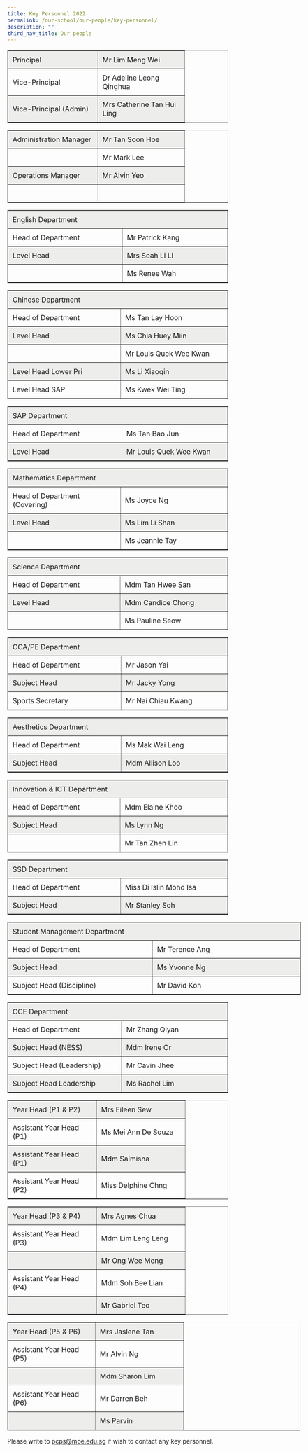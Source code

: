 ```yaml
---
title: Key Personnel 2022
permalink: /our-school/our-people/key-personnel/
description: ""
third_nav_title: Our people
---
```

<table border="1" width="670" style="box-sizing: inherit; border-collapse: collapse; border-spacing: 0px;"><tbody style="box-sizing: inherit;"><tr style="box-sizing: inherit; background-color: rgb(237, 237, 235);"><td width="185" style="box-sizing: inherit; padding: 10px;">Principal</td><td width="178" style="box-sizing: inherit; padding: 10px;">Mr Lim Meng Wei</td></tr><tr style="box-sizing: inherit;"><td width="185" style="box-sizing: inherit; padding: 10px;">Vice-Principal</td><td width="178" style="box-sizing: inherit; padding: 10px;">Dr Adeline Leong Qinghua</td></tr><tr style="box-sizing: inherit; background-color: rgb(237, 237, 235);"><td width="185" style="box-sizing: inherit; padding: 10px;">Vice-Principal (Admin)</td><td width="178" style="box-sizing: inherit; padding: 10px;">Mrs Catherine Tan Hui Ling</td></tr></tbody></table>

<table border="1" width="670" style="box-sizing: inherit; border-collapse: collapse; border-spacing: 0px;"><tbody style="box-sizing: inherit;"><tr style="box-sizing: inherit; background-color: rgb(237, 237, 235);"><td width="185" style="box-sizing: inherit; padding: 10px;">Administration Manager</td><td width="178" style="box-sizing: inherit; padding: 10px;">Mr Tan Soon Hoe</td></tr><tr style="box-sizing: inherit;"><td width="185" style="box-sizing: inherit; padding: 10px;">&nbsp;</td><td width="178" style="box-sizing: inherit; padding: 10px;">Mr Mark Lee</td></tr><tr style="box-sizing: inherit; background-color: rgb(237, 237, 235);"><td width="185" style="box-sizing: inherit; padding: 10px;">Operations Manager</td><td width="178" style="box-sizing: inherit; padding: 10px;">Mr Alvin Yeo</td></tr><tr style="box-sizing: inherit;"><td width="185" style="box-sizing: inherit; padding: 10px;">&nbsp;</td><td width="178" style="box-sizing: inherit; padding: 10px;">&nbsp;</td></tr></tbody></table>

<table border="1" width="670" style="box-sizing: inherit; border-collapse: collapse; border-spacing: 0px;"><tbody style="box-sizing: inherit;"><tr style="box-sizing: inherit; background-color: rgb(237, 237, 235);"><td colspan="2" width="666" style="box-sizing: inherit; padding: 10px;">English Department</td></tr><tr style="box-sizing: inherit;"><td width="184" style="box-sizing: inherit; padding: 10px;">Head of Department</td><td width="177" style="box-sizing: inherit; padding: 10px;">Mr Patrick Kang</td></tr><tr style="box-sizing: inherit; background-color: rgb(237, 237, 235);"><td width="184" style="box-sizing: inherit; padding: 10px;">Level Head</td><td width="177" style="box-sizing: inherit; padding: 10px;">Mrs Seah Li Li</td></tr><tr style="box-sizing: inherit;"><td width="184" style="box-sizing: inherit; padding: 10px;">&nbsp;</td><td width="177" style="box-sizing: inherit; padding: 10px;">Ms Renee Wah</td></tr></tbody></table>

<table border="1" width="670" style="box-sizing: inherit; border-collapse: collapse; border-spacing: 0px;"><tbody style="box-sizing: inherit;"><tr style="box-sizing: inherit; background-color: rgb(237, 237, 235);"><td colspan="2" width="666" style="box-sizing: inherit; padding: 10px;">Chinese Department</td></tr><tr style="box-sizing: inherit;"><td width="183" style="box-sizing: inherit; padding: 10px;">Head of Department</td><td width="182" style="box-sizing: inherit; padding: 10px;">Ms Tan Lay Hoon</td></tr><tr style="box-sizing: inherit; background-color: rgb(237, 237, 235);"><td width="183" style="box-sizing: inherit; padding: 10px;">Level Head</td><td width="182" style="box-sizing: inherit; padding: 10px;">Ms Chia Huey Miin</td></tr><tr style="box-sizing: inherit;"><td width="183" style="box-sizing: inherit; padding: 10px;">&nbsp;</td><td width="182" style="box-sizing: inherit; padding: 10px;">Mr Louis Quek Wee Kwan</td></tr><tr style="box-sizing: inherit; background-color: rgb(237, 237, 235);"><td width="183" style="box-sizing: inherit; padding: 10px;">Level Head Lower Pri</td><td width="182" style="box-sizing: inherit; padding: 10px;">Ms Li Xiaoqin</td></tr><tr style="box-sizing: inherit;"><td width="183" style="box-sizing: inherit; padding: 10px;">Level Head SAP</td><td width="182" style="box-sizing: inherit; padding: 10px;">Ms Kwek Wei Ting</td></tr></tbody></table>

<table border="1" width="670" style="box-sizing: inherit; border-collapse: collapse; border-spacing: 0px;"><tbody style="box-sizing: inherit;"><tr style="box-sizing: inherit; background-color: rgb(237, 237, 235);"><td colspan="2" width="666" style="box-sizing: inherit; padding: 10px;">SAP Department</td></tr><tr style="box-sizing: inherit;"><td width="183" style="box-sizing: inherit; padding: 10px;">Head of Department</td><td width="182" style="box-sizing: inherit; padding: 10px;">Ms Tan Bao Jun</td></tr><tr style="box-sizing: inherit; background-color: rgb(237, 237, 235);"><td width="183" style="box-sizing: inherit; padding: 10px;">Level Head</td><td width="182" style="box-sizing: inherit; padding: 10px;">Mr Louis Quek Wee Kwan</td></tr></tbody></table>

<table border="1" width="670" style="box-sizing: inherit; border-collapse: collapse; border-spacing: 0px;"><tbody style="box-sizing: inherit;"><tr style="box-sizing: inherit; background-color: rgb(237, 237, 235);"><td colspan="2" width="666" style="box-sizing: inherit; padding: 10px;">Mathematics Department</td></tr><tr style="box-sizing: inherit;"><td width="183" style="box-sizing: inherit; padding: 10px;">Head of Department<br style="box-sizing: inherit;">(Covering)</td><td width="182" style="box-sizing: inherit; padding: 10px;">Ms Joyce Ng</td></tr><tr style="box-sizing: inherit; background-color: rgb(237, 237, 235);"><td width="183" style="box-sizing: inherit; padding: 10px;">Level Head</td><td width="182" style="box-sizing: inherit; padding: 10px;">Ms Lim Li Shan</td></tr><tr style="box-sizing: inherit;"><td width="183" style="box-sizing: inherit; padding: 10px;">&nbsp;</td><td width="182" style="box-sizing: inherit; padding: 10px;">Ms Jeannie Tay</td></tr></tbody></table>

<table border="1" width="670" style="box-sizing: inherit; border-collapse: collapse; border-spacing: 0px;"><tbody style="box-sizing: inherit;"><tr style="box-sizing: inherit; background-color: rgb(237, 237, 235);"><td colspan="2" width="666" style="box-sizing: inherit; padding: 10px;">Science Department</td></tr><tr style="box-sizing: inherit;"><td width="182" style="box-sizing: inherit; padding: 10px;">Head of Department</td><td width="181" style="box-sizing: inherit; padding: 10px;">Mdm Tan Hwee San</td></tr><tr style="box-sizing: inherit; background-color: rgb(237, 237, 235);"><td width="182" style="box-sizing: inherit; padding: 10px;">Level Head</td><td width="181" style="box-sizing: inherit; padding: 10px;">Mdm Candice Chong</td></tr><tr style="box-sizing: inherit;"><td width="182" style="box-sizing: inherit; padding: 10px;">&nbsp;</td><td width="181" style="box-sizing: inherit; padding: 10px;">Ms Pauline Seow</td></tr></tbody></table>

<table border="1" width="670" style="box-sizing: inherit; border-collapse: collapse; border-spacing: 0px;"><tbody style="box-sizing: inherit;"><tr style="box-sizing: inherit; background-color: rgb(237, 237, 235);"><td colspan="2" width="666" style="box-sizing: inherit; padding: 10px;">CCA/PE Department</td></tr><tr style="box-sizing: inherit;"><td width="183" style="box-sizing: inherit; padding: 10px;">Head of Department</td><td width="182" style="box-sizing: inherit; padding: 10px;">Mr Jason Yai</td></tr><tr style="box-sizing: inherit; background-color: rgb(237, 237, 235);"><td width="183" style="box-sizing: inherit; padding: 10px;">Subject Head</td><td width="182" style="box-sizing: inherit; padding: 10px;">Mr Jacky Yong</td></tr><tr style="box-sizing: inherit;"><td width="183" style="box-sizing: inherit; padding: 10px;">Sports Secretary</td><td width="182" style="box-sizing: inherit; padding: 10px;">Mr Nai Chiau Kwang</td></tr></tbody></table>

<table border="1" width="670" style="box-sizing: inherit; border-collapse: collapse; border-spacing: 0px;"><tbody style="box-sizing: inherit;"><tr style="box-sizing: inherit; background-color: rgb(237, 237, 235);"><td colspan="2" width="666" style="box-sizing: inherit; padding: 10px;">Aesthetics Department</td></tr><tr style="box-sizing: inherit;"><td width="183" style="box-sizing: inherit; padding: 10px;">Head of Department</td><td width="182" style="box-sizing: inherit; padding: 10px;">Ms Mak Wai Leng</td></tr><tr style="box-sizing: inherit; background-color: rgb(237, 237, 235);"><td width="183" style="box-sizing: inherit; padding: 10px;">Subject Head</td><td width="182" style="box-sizing: inherit; padding: 10px;">Mdm Allison Loo</td></tr></tbody></table>

<table border="1" width="670" style="box-sizing: inherit; border-collapse: collapse; border-spacing: 0px;"><tbody style="box-sizing: inherit;"><tr style="box-sizing: inherit; background-color: rgb(237, 237, 235);"><td colspan="2" width="666" style="box-sizing: inherit; padding: 10px;">Innovation &amp; ICT Department</td></tr><tr style="box-sizing: inherit;"><td width="183" style="box-sizing: inherit; padding: 10px;">Head of Department</td><td width="182" style="box-sizing: inherit; padding: 10px;">Mdm Elaine Khoo</td></tr><tr style="box-sizing: inherit; background-color: rgb(237, 237, 235);"><td width="183" style="box-sizing: inherit; padding: 10px;">Subject Head</td><td width="182" style="box-sizing: inherit; padding: 10px;">Ms&nbsp;Lynn Ng</td></tr><tr style="box-sizing: inherit;"><td width="183" style="box-sizing: inherit; padding: 10px;">&nbsp;</td><td width="182" style="box-sizing: inherit; padding: 10px;">Mr Tan Zhen Lin</td></tr></tbody></table>

<table border="1" width="670" style="box-sizing: inherit; border-collapse: collapse; border-spacing: 0px;"><tbody style="box-sizing: inherit;"><tr style="box-sizing: inherit; background-color: rgb(237, 237, 235);"><td colspan="2" width="666" style="box-sizing: inherit; padding: 10px;">SSD Department</td></tr><tr style="box-sizing: inherit;"><td width="182" style="box-sizing: inherit; padding: 10px;">Head of Department</td><td width="182" style="box-sizing: inherit; padding: 10px;">Miss Di Islin Mohd Isa</td></tr><tr style="box-sizing: inherit; background-color: rgb(237, 237, 235);"><td width="182" style="box-sizing: inherit; padding: 10px;">Subject Head</td><td width="182" style="box-sizing: inherit; padding: 10px;">Mr Stanley Soh</td></tr></tbody></table>

<table border="1" style="box-sizing: inherit; border-collapse: collapse; border-spacing: 0px; width: 670px;"><tbody style="box-sizing: inherit;"><tr style="box-sizing: inherit; background-color: rgb(237, 237, 235);"><td colspan="2" style="box-sizing: inherit; padding: 10px; width: 661px;">Student Management Department</td></tr><tr style="box-sizing: inherit;"><td style="box-sizing: inherit; padding: 10px; width: 325.838px;">Head of Department</td><td style="box-sizing: inherit; padding: 10px; width: 335.162px;">Mr Terence Ang</td></tr><tr style="box-sizing: inherit; background-color: rgb(237, 237, 235);"><td style="box-sizing: inherit; padding: 10px; width: 325.838px;">Subject Head</td><td style="box-sizing: inherit; padding: 10px; width: 335.162px;">Ms Yvonne Ng</td></tr><tr style="box-sizing: inherit;"><td style="box-sizing: inherit; padding: 10px; width: 325.838px;">Subject Head (Discipline)</td><td style="box-sizing: inherit; padding: 10px; width: 335.162px;">Mr David Koh</td></tr></tbody></table>

<table border="1" width="670" style="box-sizing: inherit; border-collapse: collapse; border-spacing: 0px;"><tbody style="box-sizing: inherit;"><tr style="box-sizing: inherit; background-color: rgb(237, 237, 235);"><td colspan="2" width="666" style="box-sizing: inherit; padding: 10px;">CCE Department</td></tr><tr style="box-sizing: inherit;"><td width="183" style="box-sizing: inherit; padding: 10px;">Head of Department</td><td width="182" style="box-sizing: inherit; padding: 10px;">Mr Zhang Qiyan</td></tr><tr style="box-sizing: inherit; background-color: rgb(237, 237, 235);"><td width="183" style="box-sizing: inherit; padding: 10px;">Subject Head (NESS)</td><td width="182" style="box-sizing: inherit; padding: 10px;">Mdm Irene Or</td></tr><tr style="box-sizing: inherit;"><td width="183" style="box-sizing: inherit; padding: 10px;">Subject Head (Leadership)</td><td width="182" style="box-sizing: inherit; padding: 10px;">Mr Cavin Jhee</td></tr><tr style="box-sizing: inherit; background-color: rgb(237, 237, 235);"><td width="183" style="box-sizing: inherit; padding: 10px;">Subject Head Leadership</td><td width="182" style="box-sizing: inherit; padding: 10px;">Ms Rachel Lim</td></tr></tbody></table>

<table border="1" width="670" style="box-sizing: inherit; border-collapse: collapse; border-spacing: 0px;"><tbody style="box-sizing: inherit;"><tr style="box-sizing: inherit; background-color: rgb(237, 237, 235);"><td width="182" style="box-sizing: inherit; padding: 10px;">Year Head (P1 &amp; P2)</td><td width="182" style="box-sizing: inherit; padding: 10px;">Mrs Eileen Sew</td></tr><tr style="box-sizing: inherit;"><td width="182" style="box-sizing: inherit; padding: 10px;">Assistant Year Head (P1)</td><td width="182" style="box-sizing: inherit; padding: 10px;">Ms Mei Ann De Souza</td></tr><tr style="box-sizing: inherit; background-color: rgb(237, 237, 235);"><td width="182" style="box-sizing: inherit; padding: 10px;">Assistant Year Head (P1)</td><td width="182" style="box-sizing: inherit; padding: 10px;">Mdm Salmisna</td></tr><tr style="box-sizing: inherit;"><td width="182" style="box-sizing: inherit; padding: 10px;">Assistant Year Head (P2)</td><td width="182" style="box-sizing: inherit; padding: 10px;">Miss Delphine Chng</td></tr></tbody></table>

<table border="1" width="670" style="box-sizing: inherit; border-collapse: collapse; border-spacing: 0px;"><tbody style="box-sizing: inherit;"><tr style="box-sizing: inherit; background-color: rgb(237, 237, 235);"><td width="182" style="box-sizing: inherit; padding: 10px;">Year Head (P3 &amp; P4)</td><td width="182" style="box-sizing: inherit; padding: 10px;">Mrs Agnes Chua</td></tr><tr style="box-sizing: inherit;"><td width="182" style="box-sizing: inherit; padding: 10px;">Assistant Year Head (P3)</td><td width="182" style="box-sizing: inherit; padding: 10px;">Mdm Lim Leng Leng</td></tr><tr style="box-sizing: inherit; background-color: rgb(237, 237, 235);"><td width="182" style="box-sizing: inherit; padding: 10px;">&nbsp;</td><td width="182" style="box-sizing: inherit; padding: 10px;">Mr Ong Wee Meng</td></tr><tr style="box-sizing: inherit;"><td width="182" style="box-sizing: inherit; padding: 10px;">Assistant Year Head (P4)</td><td width="182" style="box-sizing: inherit; padding: 10px;">Mdm Soh Bee Lian</td></tr><tr style="box-sizing: inherit; background-color: rgb(237, 237, 235);"><td width="182" style="box-sizing: inherit; padding: 10px;">&nbsp;</td><td width="182" style="box-sizing: inherit; padding: 10px;">Mr Gabriel Teo</td></tr></tbody></table>

<table border="1" style="box-sizing: inherit; border-collapse: collapse; border-spacing: 0px; width: 669px;"><tbody style="box-sizing: inherit;"><tr style="box-sizing: inherit; background-color: rgb(237, 237, 235);"><td style="box-sizing: inherit; padding: 10px; width: 179px;">Year Head (P5 &amp; P6)</td><td style="box-sizing: inherit; padding: 10px; width: 181.23px;">Mrs Jaslene Tan</td></tr><tr style="box-sizing: inherit;"><td style="box-sizing: inherit; padding: 10px; width: 179px;">Assistant Year Head (P5)</td><td style="box-sizing: inherit; padding: 10px; width: 181.23px;">Mr Alvin Ng</td></tr><tr style="box-sizing: inherit; background-color: rgb(237, 237, 235);"><td style="box-sizing: inherit; padding: 10px; width: 179px;">&nbsp;</td><td style="box-sizing: inherit; padding: 10px; width: 181.23px;">Mdm Sharon Lim</td></tr><tr style="box-sizing: inherit;"><td style="box-sizing: inherit; padding: 10px; width: 179px;">Assistant Year Head (P6)</td><td style="box-sizing: inherit; padding: 10px; width: 181.23px;">Mr Darren Beh</td></tr><tr style="box-sizing: inherit; background-color: rgb(237, 237, 235);"><td style="box-sizing: inherit; padding: 10px; width: 179px;">&nbsp;</td><td style="box-sizing: inherit; padding: 10px; width: 181.23px;">Ms Parvin</td></tr></tbody></table>

Please write to [pcps@moe.edu.sg](mailto:pcps@moe.edu.sg) if wish to contact any key personnel.
